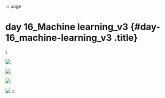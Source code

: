 ::: page
# day 16_Machine learning_v3 {#day-16_machine-learning_v3 .title}

\

![](images/7-1.png)

![](images/7-2.png)

![](images/7-3.png)

![](images/7-4.png)
:::
